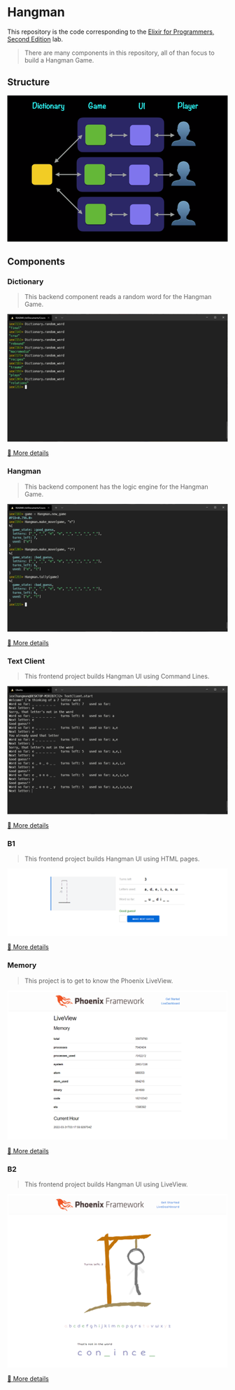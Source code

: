 # Hangman

This repository is the code corresponding to the [Elixir for Programmers, Second Edition](https://codestool.coding-gnome.com/courses/elixir-for-programmers-2) lab.

> There are many components in this repository, all of than focus to build a Hangman Game.

## Structure

![Hangman's Structure](doc/hangman-structure.png)

## Components

### Dictionary

> This backend component reads a random word for the Hangman Game.

![Dictionary's Snapshot](doc/dictionary-snapshot.png)

[:link: More details](dictionary/README.md)

### Hangman

> This backend component has the logic engine for the Hangman Game.

![Dictionary's Snapshot](doc/hangman-snapshot.png)

[:link: More details](hangman/README.md)

### Text Client

> This frontend project builds Hangman UI using Command Lines.

![Text client's Snapshot](doc/text_client-snapshot.png)

[:link: More details](text_client/README.md)

### B1

> This frontend project builds Hangman UI using HTML pages.

![B1's Snapshot](doc/b1-snapshot.png)

[:link: More details](b1/README.md)

### Memory

> This project is to get to know the Phoenix LiveView.

![Memory's Snapshot](doc/memory-snapshot.png)

[:link: More details](memory/README.md)

### B2

> This frontend project builds Hangman UI using LiveView.

![B2's Snapshot](doc/b2-snapshot.png)

[:link: More details](b2/README.md)

